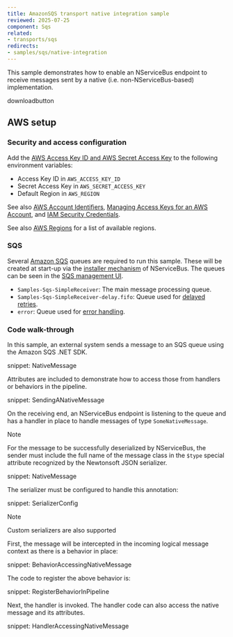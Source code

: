 ```yaml
---
title: AmazonSQS transport native integration sample
reviewed: 2025-07-25
component: Sqs
related:
- transports/sqs
redirects:
- samples/sqs/native-integration
---
```


This sample demonstrates how to enable an NServiceBus endpoint to receive messages sent by a native (i.e. non-NServiceBus-based) implementation.

downloadbutton

## AWS setup

### Security and access configuration

Add the [AWS Access Key ID and AWS Secret Access Key](https://docs.aws.amazon.com/general/latest/gr/aws-sec-cred-types.html#access-keys-and-secret-access-keys) to the following environment variables:

* Access Key ID in `AWS_ACCESS_KEY_ID`
* Secret Access Key in `AWS_SECRET_ACCESS_KEY`
* Default Region in `AWS_REGION`

See also [AWS Account Identifiers](https://docs.aws.amazon.com/general/latest/gr/acct-identifiers.html), [Managing Access Keys for an AWS Account](https://docs.aws.amazon.com/general/latest/gr/managing-aws-access-keys.html), and [IAM Security Credentials](https://console.aws.amazon.com/iam/home#/security_credential).

See also [AWS Regions](https://docs.aws.amazon.com/general/latest/gr/rande.html) for a list of available regions.

### SQS

Several [Amazon SQS](https://aws.amazon.com/sqs/) queues are required to run this sample. These will be created at start-up via the [installer mechanism](/nservicebus/operations/installers.md) of NServiceBus. The queues can be seen in the [SQS management UI](https://console.aws.amazon.com/sqs/home).

* `Samples-Sqs-SimpleReceiver`: The main message processing queue.
* `Samples-Sqs-SimpleReceiver-delay.fifo`: Queue used for [delayed retries](/nservicebus/recoverability/#delayed-retries).
* `error`: Queue used for [error handling](/nservicebus/recoverability/configure-error-handling.md).

### Code walk-through

In this sample, an external system sends a message to an SQS queue using the Amazon SQS .NET SDK.

snippet: NativeMessage

Attributes are included to demonstrate how to access those from handlers or behaviors in the pipeline.

snippet: SendingANativeMessage

On the receiving end, an NServiceBus endpoint is listening to the queue and has a handler in place to handle messages of type `SomeNativeMessage`.

> [!NOTE]
> For the message to be successfully deserialized by NServiceBus, the sender must include the full name of the message class in the `$type` special attribute recognized by the Newtonsoft JSON serializer.

snippet: NativeMessage

The serializer must be configured to handle this annotation:

snippet: SerializerConfig

> [!NOTE]
> Custom serializers are also supported

First, the message will be intercepted in the incoming logical message context as there is a behavior in place:

snippet: BehaviorAccessingNativeMessage

The code to register the above behavior is:

snippet: RegisterBehaviorInPipeline

Next, the handler is invoked. The handler code can also access the native message and its attributes.

snippet: HandlerAccessingNativeMessage
